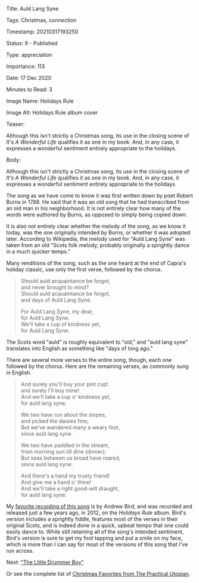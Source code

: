Title:  Auld Lang Syne

Tags:   Christmas, connection

Timestamp: 20210317193250

Status: 9 - Published

Type:   appreciation

Importance: 113

Date:   17 Dec 2020

Minutes to Read: 3

Image Name: Holidays Rule

Image Alt: Holidays Rule album cover

Teaser: 

Although this isn't strictly a Christmas song, its use in the closing scene of *It's A Wonderful Life* qualifies it as one in my book. And, in any case, it expresses a wonderful sentiment entirely appropriate to the holidays. 


Body: 

Although this isn't strictly a Christmas song, its use in the closing scene of *It's A Wonderful Life* qualifies it as one in my book. And, in any case, it expresses a wonderful sentiment entirely appropriate to the holidays. 

The song as we have come to know it was first written down by poet Robert Burns in 1788. He said that it was an old song that he had transcribed from an old man in his neighborhood. It is not entirely clear how many of the words were authored by Burns, as opposed to simply being copied down. 

It is also not entirely clear whether the melody of the song, as we know it today, was the one originally intended by Burns, or whether it was adopted later. According to Wikipedia, the melody used for "Auld Lang Syne" was taken from an old "Scots folk melody, probably originally a sprightly dance in a much quicker tempo." 

Many renditions of the song, such as the one heard at the end of Capra's holiday classic, use only the first verse, followed by the chorus. 

> Should auld acquaintance be forgot,   
> and never brought to mind?  
> Should auld acquaintance be forgot,   
> and days of Auld Lang Syne.  
>  
> For Auld Lang Syne, my dear,  
> for Auld Lang Syne.  
> We'll take a cup of kindness yet,   
> for Auld Lang Syne.   

The Scots word "auld" is roughly equivalent to "old," and "auld lang syne" translates into English as something like "days of long ago." 

There are several more verses to the entire song, though, each one followed by the chorus. Here are the remaining verses, as commonly sung in English. 
 
> And surely you'll buy your pint cup!  
> and surely I'll buy mine!  
> And we'll take a cup o' kindness yet,  
> for auld lang syne.  
>   
> We two have run about the slopes,  
> and picked the daisies fine;  
> But we've wandered many a weary foot,  
> since auld lang syne.  
>   
> We two have paddled in the stream,  
> from morning sun till dine (dinner);  
> But seas between us broad have roared,  
> since auld lang syne.  
>   
> And there's a hand my trusty friend!  
> And give me a hand o' thine!  
> And we'll take a right good-will draught,  
> for auld lang syne.  

My [favorite recording of this song][bird] is by Andrew Bird, and was recorded and released just a few years ago, in 2012, on the *Holidays Rule* album. Bird's version includes a sprightly fiddle, features most of the verses in their original Scots, and is indeed done in a quick, upbeat tempo that one could easily dance to. While still retaining all of the song's intended sentiment, Bird's version is sure to get my foot tapping and put a smile on my face, which is more than I can say for most of the versions of this song that I've run across. 

Next: ["The Little Drummer Boy"](the-little-drummer-boy.html)

Or see the complete list of [Christmas Favorites from The Practical Utopian](christmas-favorites-from-the-practical-utopian.html).

[bird]: https://music.apple.com/us/album/auld-lang-syne/1443265393?i=1443266273
